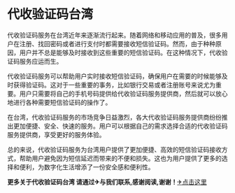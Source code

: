 # 代收验证码台湾

代收验证码服务在台湾近年来逐渐流行起来。随着网络和移动应用的普及，很多用户在注册、找回密码或者进行支付时都需要接收短信验证码。然而，由于种种原因，用户并不总是能够及时接收到这些重要的短信验证码。在这种情况下，代收验证码服务应运而生。

代收验证码服务可以帮助用户实时接收短信验证码，确保用户在需要的时候能够及时获得验证码。这对于一些重要的事务，比如银行交易或者注册账号来说尤为重要。用户只需要将自己的手机号码提供给代收验证码服务提供商，然后就可以放心地进行各种需要短信验证码的操作了。

在台湾，代收验证码服务的市场竞争日益激烈，各大代收验证码服务提供商纷纷推出更加便捷、安全、快速的服务。用户可以根据自己的需求选择合适的代收验证码服务提供商，享受更好的服务体验。

总的来说，代收验证码服务为台湾用户提供了更加便捷、高效的短信验证码接收方式，帮助用户避免因为短信延迟而带来的不便和损失。这也为用户提供了更多的选择和便利，为数字化生活增添了一份安全感和便利性。

**更多关于代收验证码台湾 请通过✈与我们联系,感谢阅读,谢谢！**[✈点击这里](https://t.me/sjlmbot)